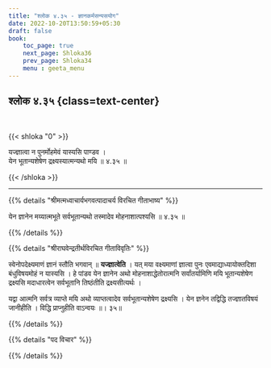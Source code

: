```yaml
---
title: "श्लोक ४.३५ - ज्ञानकर्मसन्यसयोग"
date: 2022-10-20T13:50:59+05:30
draft: false
book:
    toc_page: true
    next_page: Shloka36
    prev_page: Shloka34
    menu : geeta_menu
---
```




## श्लोक ४.३५ {class=text-center}

<br/>

{{< shloka  "0"  >}}

यज्ज्ञात्वा न पुनर्मोहमेवं यास्यसि पाण्डव ।  
येन भूतान्यशेषेण द्रक्ष्यस्यात्मन्यथो मयि ॥ ४.३५ ॥

{{< /shloka >}}

---


{{% details "श्रीमत्मध्वाचार्यभगवत्पादाचर्य विरचित  गीताभाष्य" %}}

येन ज्ञानेन मय्यात्मभूते सर्वभूतान्यथो तस्मादेव 
मोहनाशात्पश्यसि ॥ ४.३५ ॥

{{% /details %}}



{{% details "श्रीराघवेन्द्रतीर्थविरचित गीताविवृतिः" %}}

स्वेनोपदेक्ष्यमाणं ज्ञानं स्तौति भगवान्‌ ॥ **यज्ज्ञात्वेति** । 
यत् मया वक्ष्यमाणां  ज्ञात्वा पुनः एवमाद्याध्यायोक्तदिशा 
बंधुविषयमोहं न यास्यसि । 
हे पांडव येन ज्ञानेन  अथो मोहनाशाद्धेतोरात्मनि सर्वांतर्यामिणि मयि
भूतान्यशेषेण द्रक्ष्यसि मदाधारत्वेन सर्वभूतानि तिष्ठंतीति द्रक्ष्यसीत्यर्थः ।   

यद्वा आत्मनि सर्वत्र व्याप्ते मयि अथो व्याप्तत्वादेव 
सर्वभूतान्यशेषेण द्रक्ष्यसि । येन ज्ञनेन तद्विद्धि तज्ज्ञातविषयं 
जानीहीति । विद्धि प्राप्नुहीति वाऽन्वयः ॥। ३५॥

{{% /details %}}



{{% details "पद विचार" %}}


{{% /details %}}
